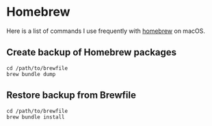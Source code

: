 # Homebrew

Here is a list of commands I use frequently with [homebrew](https://brew.sh) on macOS.

## Create backup of Homebrew packages
```
cd /path/to/brewfile
brew bundle dump
```

## Restore backup from Brewfile
```
cd /path/to/brewfile
brew bundle install
```
